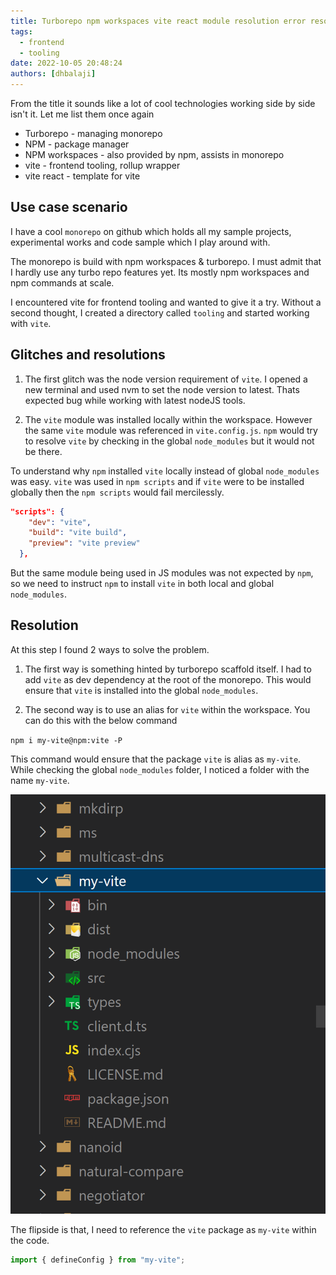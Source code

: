 ```yaml
---
title: Turborepo npm workspaces vite react module resolution error resolved
tags:
  - frontend
  - tooling
date: 2022-10-05 20:48:24
authors: [dhbalaji]
---
```


From the title it sounds like a lot of cool technologies working side by side isn't it. Let me list them once again

- Turborepo - managing monorepo
- NPM - package manager
- NPM workspaces - also provided by npm, assists in monorepo
- vite - frontend tooling, rollup wrapper
- vite react - template for vite


## Use case scenario

I have a cool `monorepo` on github which holds all my sample projects, experimental works and code sample which I play around with.

The monorepo is build with npm workspaces & turborepo. I must admit that I hardly use any turbo repo features yet. Its mostly npm workspaces and npm commands at scale.

I encountered vite for frontend tooling and wanted to give it a try. Without a second thought, I created a directory called `tooling` and started working with `vite`.

## Glitches and resolutions

1. The first glitch was the node version requirement of `vite`. I opened a new terminal and used nvm to set the node version to latest. Thats expected bug while working with latest nodeJS tools.

2. The `vite` module was installed locally within the workspace. However the same `vite` module was referenced in `vite.config.js`. `npm` would try to resolve `vite` by checking in the global `node_modules` but it would not be there.

To understand why `npm` installed `vite` locally instead of global `node_modules` was easy. `vite` was used in `npm scripts` and if `vite` were to be installed globally then the `npm scripts` would fail mercilessly.

```json
"scripts": {
    "dev": "vite",
    "build": "vite build",
    "preview": "vite preview"
  },
```

But the same module being used in JS modules was not expected by `npm`, so we need to instruct `npm` to install `vite` in both local and global `node_modules`.

## Resolution

At this step I found 2 ways to solve the problem.

1. The first way is something hinted by turborepo scaffold itself. I had to add `vite` as dev dependency at the root of the monorepo. This would ensure that `vite` is installed into the global `node_modules`.

2. The second way is to use an alias for `vite` within the workspace. You can do this with the below command

`npm i my-vite@npm:vite -P`

This command would ensure that the package `vite` is alias as `my-vite`. While checking the global `node_modules` folder, I noticed a folder with the name `my-vite`.

![](./assets/my-vite.png)

The flipside is that, I need to reference the `vite` package as `my-vite` within the code.

```javascript
import { defineConfig } from "my-vite";
```

